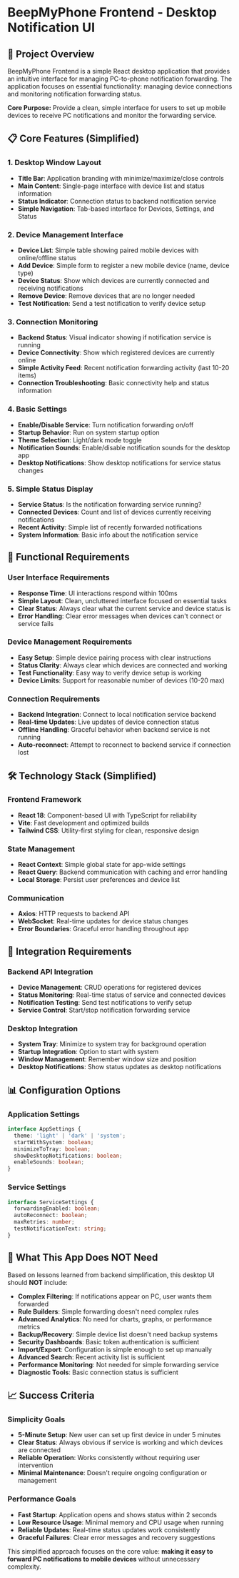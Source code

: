 # BeepMyPhone Frontend - Desktop Notification UI

## 🎯 Project Overview

BeepMyPhone Frontend is a simple React desktop application that provides an intuitive interface for managing PC-to-phone notification forwarding. The application focuses on essential functionality: managing device connections and monitoring notification forwarding status.

**Core Purpose:** Provide a clean, simple interface for users to set up mobile devices to receive PC notifications and monitor the forwarding service.

## 📋 Core Features (Simplified)

### **1. Desktop Window Layout**
- **Title Bar**: Application branding with minimize/maximize/close controls
- **Main Content**: Single-page interface with device list and status information
- **Status Indicator**: Connection status to backend notification service
- **Simple Navigation**: Tab-based interface for Devices, Settings, and Status

### **2. Device Management Interface** 
- **Device List**: Simple table showing paired mobile devices with online/offline status
- **Add Device**: Simple form to register a new mobile device (name, device type)
- **Device Status**: Show which devices are currently connected and receiving notifications
- **Remove Device**: Remove devices that are no longer needed
- **Test Notification**: Send a test notification to verify device setup

### **3. Connection Monitoring**
- **Backend Status**: Visual indicator showing if notification service is running
- **Device Connectivity**: Show which registered devices are currently online
- **Simple Activity Feed**: Recent notification forwarding activity (last 10-20 items)
- **Connection Troubleshooting**: Basic connectivity help and status information

### **4. Basic Settings**
- **Enable/Disable Service**: Turn notification forwarding on/off
- **Startup Behavior**: Run on system startup option
- **Theme Selection**: Light/dark mode toggle  
- **Notification Sounds**: Enable/disable notification sounds for the desktop app
- **Desktop Notifications**: Show desktop notifications for service status changes

### **5. Simple Status Display**
- **Service Status**: Is the notification forwarding service running?
- **Connected Devices**: Count and list of devices currently receiving notifications
- **Recent Activity**: Simple list of recently forwarded notifications
- **System Information**: Basic info about the notification service

## 🔧 Functional Requirements

### **User Interface Requirements**
- **Response Time**: UI interactions respond within 100ms
- **Simple Layout**: Clean, uncluttered interface focused on essential tasks
- **Clear Status**: Always clear what the current service and device status is
- **Error Handling**: Clear error messages when devices can't connect or service fails

### **Device Management Requirements**
- **Easy Setup**: Simple device pairing process with clear instructions
- **Status Clarity**: Always clear which devices are connected and working
- **Test Functionality**: Easy way to verify device setup is working
- **Device Limits**: Support for reasonable number of devices (10-20 max)

### **Connection Requirements**
- **Backend Integration**: Connect to local notification service backend
- **Real-time Updates**: Live updates of device connection status
- **Offline Handling**: Graceful behavior when backend service is not running
- **Auto-reconnect**: Attempt to reconnect to backend service if connection lost

## 🛠️ Technology Stack (Simplified)

### **Frontend Framework**
- **React 18**: Component-based UI with TypeScript for reliability
- **Vite**: Fast development and optimized builds  
- **Tailwind CSS**: Utility-first styling for clean, responsive design

### **State Management**
- **React Context**: Simple global state for app-wide settings
- **React Query**: Backend communication with caching and error handling
- **Local Storage**: Persist user preferences and device list

### **Communication**
- **Axios**: HTTP requests to backend API
- **WebSocket**: Real-time updates for device status changes
- **Error Boundaries**: Graceful error handling throughout app

## 🔌 Integration Requirements

### **Backend API Integration**
- **Device Management**: CRUD operations for registered devices
- **Status Monitoring**: Real-time status of service and connected devices  
- **Notification Testing**: Send test notifications to verify setup
- **Service Control**: Start/stop notification forwarding service

### **Desktop Integration** 
- **System Tray**: Minimize to system tray for background operation
- **Startup Integration**: Option to start with system
- **Window Management**: Remember window size and position
- **Desktop Notifications**: Show status updates as desktop notifications

## 📊 Configuration Options

### **Application Settings**
```typescript
interface AppSettings {
  theme: 'light' | 'dark' | 'system';
  startWithSystem: boolean;
  minimizeToTray: boolean;
  showDesktopNotifications: boolean;
  enableSounds: boolean;
}
```

### **Service Settings**
```typescript
interface ServiceSettings {
  forwardingEnabled: boolean;
  autoReconnect: boolean;
  maxRetries: number;
  testNotificationText: string;
}
```

## 🚫 What This App Does NOT Need

Based on lessons learned from backend simplification, this desktop UI should **NOT** include:

- **Complex Filtering**: If notifications appear on PC, user wants them forwarded
- **Rule Builders**: Simple forwarding doesn't need complex rules
- **Advanced Analytics**: No need for charts, graphs, or performance metrics  
- **Backup/Recovery**: Simple device list doesn't need backup systems
- **Security Dashboards**: Basic token authentication is sufficient
- **Import/Export**: Configuration is simple enough to set up manually
- **Advanced Search**: Recent activity list is sufficient
- **Performance Monitoring**: Not needed for simple forwarding service
- **Diagnostic Tools**: Basic connection status is sufficient

## 📈 Success Criteria

### **Simplicity Goals**
- **5-Minute Setup**: New user can set up first device in under 5 minutes
- **Clear Status**: Always obvious if service is working and which devices are connected
- **Reliable Operation**: Works consistently without requiring user intervention
- **Minimal Maintenance**: Doesn't require ongoing configuration or management

### **Performance Goals**
- **Fast Startup**: Application opens and shows status within 2 seconds
- **Low Resource Usage**: Minimal memory and CPU usage when running
- **Reliable Updates**: Real-time status updates work consistently
- **Graceful Failures**: Clear error messages and recovery suggestions

This simplified approach focuses on the core value: **making it easy to forward PC notifications to mobile devices** without unnecessary complexity.